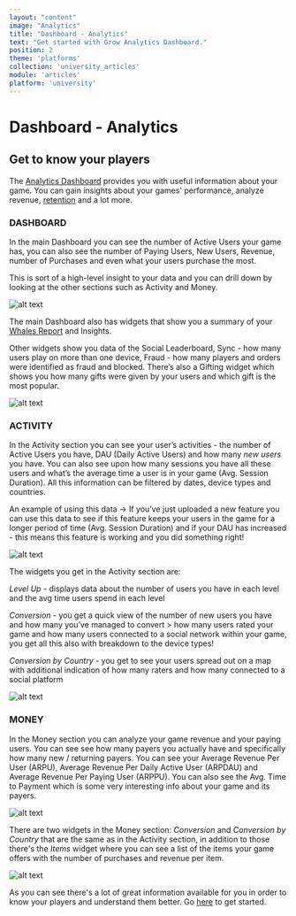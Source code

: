 ```yaml
---
layout: "content"
image: "Analytics"
title: "Dashboard - Analytics"
text: "Get started with Grow Analytics Dashboard."
position: 2
theme: 'platforms'
collection: 'university_articles'
module: 'articles'
platform: 'university'
---
```


# Dashboard - Analytics

## Get to know your players

The [Analytics Dashboard](http://dashboard.soom.la/) provides you with useful information about your game. You can gain insights about your games' performance, analyze revenue, [retention](/university/articles/Grow_Retention) and a lot more.

### DASHBOARD

In the main Dashboard you can see the number of Active Users your game has, you can also see the number of Paying Users, New Users, Revenue, number of Purchases and even what your users purchase the most.

This is sort of a high-level insight to your data and you can drill down by looking at the other sections such as Activity and Money.

![alt text](/img/docs/university/9_Grow_Analytics_Dashboard.png "Dashboard")

The main Dashboard also has widgets that show you a summary of your [Whales Report](/university/articles/Grow_WhalesReport) and Insights.


Other widgets show you data of the Social Leaderboard, Sync - how many users play on more than one device, Fraud - how many players and orders were identified as fraud and blocked. There’s also a Gifting widget which shows you how many gifts were given by your users and which gift is the most popular.

![alt text](/img/docs/university/10_Grow_Analytics_Dashboard_Widgtets.png "Dashboard Widgets")

### ACTIVITY

In the Activity section you can see your user’s activities - the number of Active Users you have, DAU (Daily Active Users) and how many *new users* you have. You can also see upon how many sessions you have all these users and what’s the average time a user is in your game (Avg. Session Duration). All this information can be filtered by dates, device types and countries.

An example of using this data -> If you’ve just uploaded a new feature you can use this data to see if this feature keeps your users in the game for a longer period of time (Avg. Session Duration) and if your DAU has increased - this means this feature is working and you did something right!

![alt text](/img/docs/university/11_Grow_Analytics_Activity.png "Activity")

The widgets you get in the Activity section are:

*Level Up* - displays data about the number of users you have in each level and the avg time users spend in each level

*Conversion* - you get a quick view of the number of new users you have and how many you’ve managed to convert > how many users rated your game and how many users connected to a social network within your game, you get all this also with breakdown to the device types!

*Conversion by Country* - you get to see your users spread out on a map with additional indication of how many raters and how many connected to a social platform

![alt text](/img/docs/university/12_Grow_Analytics_Activity_Widgets.png "Activity Widgets")

### MONEY

In the Money section you can analyze your game revenue and your paying users. You can see see how many payers you actually have and specifically how many new / returning payers. You can see your Average Revenue Per User (ARPU), Average Revenue Per Daily Active User (ARPDAU) and Average Revenue Per Paying User (ARPPU). You can also see the Avg. Time to Payment which is some very interesting info about your game and its payers.

![alt text](/img/docs/university/13_Grow_Analytics_Money.png "Money")

There are two widgets in the Money section: *Conversion* and *Conversion by Country* that are the same as in the Activity section, in addition to those there's the *Items* widget where you can see a list of the items your game offers with the number of purchases and revenue per item.

![alt text](/img/docs/university/14_Grow_Analytics_Money_Widgets.png "Money Widgets")

As you can see there's a lot of great information available for you in order to know your players and understand them better. Go [here](http://dashboard.soom.la) to get started.
